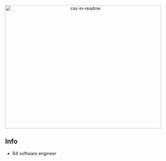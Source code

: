 <div align="center">
    <img src="/svg/me.svg" width="100%" height="400px" alt="css-in-readme">
</div>

## Info

- B4 software engineer
